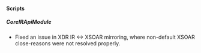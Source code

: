 
#### Scripts
##### CoreIRApiModule
- Fixed an issue in XDR IR <-> XSOAR mirroring, where non-default XSOAR close-reasons were not resolved properly.
